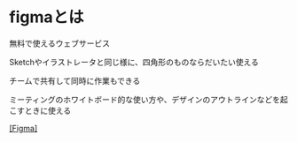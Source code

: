 # figmaとは

無料で使えるウェブサービス

Sketchやイラストレータと同じ様に、四角形のものならだいたい使える

チームで共有して同時に作業もできる

ミーティングのホワイトボード的な使い方や、デザインのアウトラインなどを起こすときに使える

[[Figma]](https://www.figma.com/)

